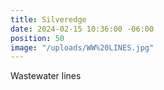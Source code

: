 ```yaml
---
title: Silveredge
date: 2024-02-15 10:36:00 -06:00
position: 50
image: "/uploads/WW%20LINES.jpg"
---
```


Wastewater lines